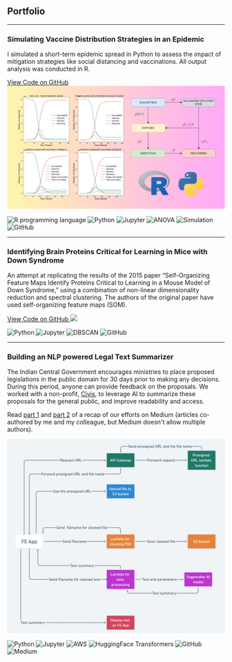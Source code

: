 ## Portfolio

---
### Simulating Vaccine Distribution Strategies in an Epidemic 

I simulated a short-term epidemic spread in Python to assess the impact of mitigation strategies like social distancing and vaccinations. All output analysis was conducted in R.

<a href="https://github.com/gaurikapse/Vaccination-and-Epidemic-Spread">
  View Code on GitHub
  <img src="images/Epidemic_Simulation_Thumbnail.png?raw=true"/>
</a>

<p> 
  <img src="https://img.shields.io/badge/R-white?logo=R&logoColor=blue" alt="R programming language" />
  <img src="https://img.shields.io/badge/Python-white?logo=Python" alt="Python" /> 
  <img src="https://img.shields.io/badge/Jupyter-white?logo=Jupyter" alt="Jupyter" /> 
  <img src="https://img.shields.io/badge/ANOVA-white" alt="ANOVA" />
  <img src="https://img.shields.io/badge/Simulation-white" alt="Simulation" /> 
  <img src="https://img.shields.io/badge/GitHub-white?logo=github&logoColor=black" alt="GitHub" /> 
</p>

---
### Identifying Brain Proteins Critical for Learning in Mice with Down Syndrome

An attempt at replicating the results of the 2015 paper “Self-Organizing Feature Maps Identify Proteins Critical to Learning in a Mouse Model of Down Syndrome,” using a combination of non-linear dimensionality reduction and spectral clustering. The authors of the original paper have used self-organizing feature maps (SOM).

<a href="#">
  View Code on GitHub
  <img src="images/#?raw=true"/>
</a>

<p> 
  <img src="https://img.shields.io/badge/Python-white?logo=Python" alt="Python" /> 
  <img src="https://img.shields.io/badge/Jupyter-white?logo=Jupyter" alt="Jupyter" /> 
  <img src="https://img.shields.io/badge/DBSCAN-white" alt="DBSCAN" />
  <img src="https://img.shields.io/badge/GitHub-white?logo=github&logoColor=black" alt="GitHub" /> 
</p>

---
### Building an NLP powered Legal Text Summarizer
<p>
  The Indian Central Government encourages ministries to place proposed legislations in the public domain for 30 days prior to making any decisions. During this period, anyone can provide feedback on the proposals. We worked with a non-profit, <a href="https://www.civis.vote/">Civis</a>, to leverage AI to summarize these proposals for the general public, and improve readability and access.
</p>


<p>
  Read 
  <a href="https://blog.commutatus.com/building-an-nlp-powered-legal-text-summarizer-part-1-d114e24a8c5c">part 1</a> and 
  <a href="https://blog.commutatus.com/building-an-nlp-powered-legal-text-summarizer-part-2-990ca8a11c8a">part 2</a>  
  of a recap of our efforts on Medium (articles co-authored by me and my colleague, but Medium doesn't allow multiple authors). 
</p>

<img src="images/huggingface.png" alt="The architecture diagram"/>

<p> 
  <img src="https://img.shields.io/badge/Python-white?logo=Python" alt="Python" /> 
  <img src="https://img.shields.io/badge/Jupyter-white?logo=Jupyter" alt="Jupyter" /> 
  <img src="https://img.shields.io/badge/AWS-white?logo=amazonaws&logoColor=black" alt="AWS" />
  <img src="https://img.shields.io/badge/HuggingFace_Transformers-white" alt="HuggingFace Transformers" />
  <img src="https://img.shields.io/badge/GitHub-white?logo=github&logoColor=black" alt="GitHub" /> 
  <img src="https://img.shields.io/badge/Medium-white?logo=Medium&logoColor=black" alt="Medium" />
</p>
